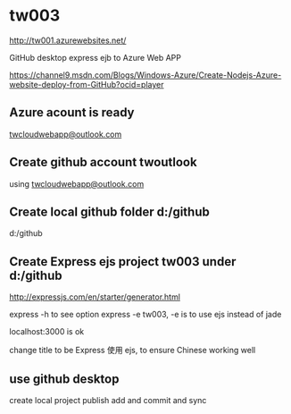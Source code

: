 # tw003

http://tw001.azurewebsites.net/

GitHub desktop express ejb to Azure Web APP

https://channel9.msdn.com/Blogs/Windows-Azure/Create-Nodejs-Azure-website-deploy-from-GitHub?ocid=player

## Azure acount is ready
twcloudwebapp@outlook.com 

## Create github account twoutlook
using twcloudwebapp@outlook.com


## Create local github folder d:/github
d:/github

## Create Express ejs project tw003 under d:/github
http://expressjs.com/en/starter/generator.html

express -h to see option
express -e tw003, -e is to use ejs instead of jade

localhost:3000 is ok

change title to be Express 使用 ejs, to ensure Chinese working well

## use github desktop
create local project
publish
add and commit and sync


